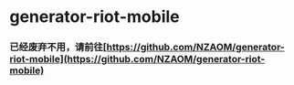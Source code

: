 # generator-riot-mobile

### 已经废弃不用，请前往[https://github.com/NZAOM/generator-riot-mobile](https://github.com/NZAOM/generator-riot-mobile)

